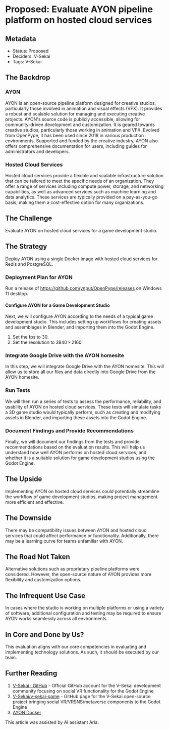 # Proposed: Evaluate AYON pipeline platform on hosted cloud services

## Metadata

- Status: Proposed
- Deciders: V-Sekai
- Tags: V-Sekai

## The Backdrop

### AYON

AYON is an open-source pipeline platform designed for creative studios, particularly those involved in animation and visual effects (VFX). It provides a robust and scalable solution for managing and executing creative projects. AYON's source code is publicly accessible, allowing for community-driven development and customization. It is geared towards creative studios, particularly those working in animation and VFX. Evolved from OpenPype, it has been used since 2018 in various production environments. Supported and funded by the creative industry, AYON also offers comprehensive documentation for users, including guides for administrators and developers.

### Hosted Cloud Services

Hosted cloud services provide a flexible and scalable infrastructure solution that can be tailored to meet the specific needs of an organization. They offer a range of services including compute power, storage, and networking capabilities, as well as advanced services such as machine learning and data analytics. These services are typically provided on a pay-as-you-go basis, making them a cost-effective option for many organizations.

## The Challenge

Evaluate AYON on hosted cloud services for a game development studio.

## The Strategy

Deploy AYON using a single Docker image with hosted cloud services for Redis and PostgreSQL.

### Deployment Plan for AYON

Run a release of https://github.com/ynput/OpenPype/releases on Windows 11 desktop.

#### Configure AYON for a Game Development Studio

Next, we will configure AYON according to the needs of a typical game development studio. This includes setting up workflows for creating assets and assemblages in Blender, and importing them into the Godot Engine.

1. Set the fps to 30.
1. Set the resolution to 3840 × 2160

### Integrate Google Drive with the AYON homesite

In this step, we will integrate Google Drive with the AYON homesite. This will allow us to store all our files and data directly into Google Drive from the AYON homesite.

### Run Tests

We will then run a series of tests to assess the performance, reliability, and usability of AYON on hosted cloud services. These tests will simulate tasks a 3D game studio would typically perform, such as creating and modifying assets in Blender, and importing these assets into the Godot Engine.

### Document Findings and Provide Recommendations

Finally, we will document our findings from the tests and provide recommendations based on the evaluation results. This will help us understand how well AYON performs on hosted cloud services, and whether it is a suitable solution for game development studios using the Godot Engine.

## The Upside

Implementing AYON on hosted cloud services could potentially streamline the workflow of game development studios, making project management more efficient and effective.

## The Downside

There may be compatibility issues between AYON and hosted cloud services that could affect performance or functionality. Additionally, there may be a learning curve for teams unfamiliar with AYON.

## The Road Not Taken

Alternative solutions such as proprietary pipeline platforms were considered. However, the open-source nature of AYON provides more flexibility and customization options.

## The Infrequent Use Case

In cases where the studio is working on multiple platforms or using a variety of software, additional configuration and testing may be required to ensure AYON works seamlessly across all environments.

## In Core and Done by Us?

This evaluation aligns with our core competencies in evaluating and implementing technology solutions. As such, it should be executed by our team.

## Further Reading

1. [V-Sekai · GitHub](https://github.com/v-sekai) - Official GitHub account for the V-Sekai development community focusing on social VR functionality for the Godot Engine
2. [V-Sekai/v-sekai-game](https://github.com/v-sekai/v-sekai-game) - GitHub page for the V-Sekai open-source project bringing social VR/VRSNS/metaverse components to the Godot Engine
3. [AYON Docker](https://github.com/ynput/ayon-docker)

This article was assisted by AI assistant Aria.
